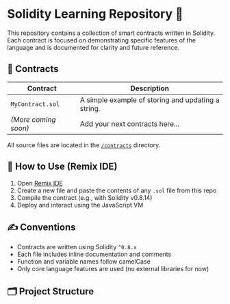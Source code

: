 # Solidity Learning Repository 🧠

This repository contains a collection of smart contracts written in Solidity. Each contract is focused on demonstrating specific features of the language and is documented for clarity and future reference.

## 📁 Contracts

| Contract            | Description                                 |
|---------------------|---------------------------------------------|
| `MyContract.sol`     | A simple example of storing and updating a string. |
| *(More coming soon)* | Add your next contracts here...            |

All source files are located in the [`/contracts`](./contracts/) directory.

## 🧪 How to Use (Remix IDE)

1. Open [Remix IDE](https://remix.ethereum.org/)
2. Create a new file and paste the contents of any `.sol` file from this repo
3. Compile the contract (e.g., with Solidity v0.8.14)
4. Deploy and interact using the JavaScript VM

## ✍️ Conventions

- Contracts are written using Solidity `^0.8.x`
- Each file includes inline documentation and comments
- Function and variable names follow camelCase
- Only core language features are used (no external libraries for now)

## 🗂️ Project Structure


